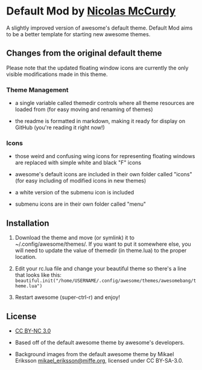 # Default Mod by [Nicolas McCurdy](http://thenickperson.com)
A slightly improved version of awesome's default theme. Default Mod aims to be
a better template for starting new awesome themes.

## Changes from the original default theme

Please note that the updated floating window icons are currently the only
visible modifications made in this theme.

### Theme Management

- a single variable called themedir controls where all theme resources are
	loaded from (for easy moving and renaming of themes)

- the readme is formatted in markdown, making it ready for display on GitHub
	(you're reading it right now!)

### Icons

- those weird and confusing wing icons for representing floating windows are
	replaced with simple white and black "F" icons

- awesome's default icons are included in their own folder called "icons" (for
	easy including of modified icons in new themes)

- a white version of the submenu icon is included

- submenu icons are in their own folder called "menu"

## Installation

1. Download the theme and move (or symlink) it to ~/.config/awesome/themes/.
If you want to put it somewhere else, you will need to update the value of
themedir (in theme.lua) to the proper location.

2. Edit your rc.lua file and change your beautiful theme so there's a line that
looks like this:
`beautiful.init("/home/USERNAME/.config/awesome/themes/awesomebang/theme.lua")`

3. Restart awesome (super-ctrl-r) and enjoy!

## License

- [CC BY-NC 3.0](http://creativecommons.org/licenses/by-nc/3.0/)

- Based off of the default awesome theme by awesome's developers.

- Background images from the default awesome theme by Mikael Eriksson
<mikael_eriksson@miffe.org>, licensed under CC BY-SA-3.0.
